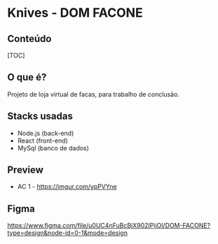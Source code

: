 # Knives - DOM FACONE

## Conteúdo

[TOC]

## O que é?
Projeto de loja virtual de facas, para trabalho de conclusão.

## Stacks usadas
- Node.js (back-end)
- React (front-end)
- MySql (banco de dados)

## Preview
- AC 1 - https://imgur.com/ypPVYne


## Figma
https://www.figma.com/file/u0UC4nFuBcBjX902IPijOl/DOM-FACONE?type=design&node-id=0-1&mode=design
